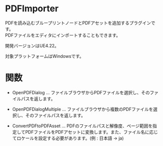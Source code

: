 # PDFImporter
PDFを読み込むブループリントノードとPDFアセットを追加するプラグインです。  
PDFファイルをエディタにインポートすることもできます。  

開発バージョンはUE4.22。  

対象プラットフォームはWindowsです。

# 関数
- OpenPDFDialog ... ファイルブラウザからPDFファイルを選択し、そのファイルパスを返します。

- OpenPDFDialogMultiple ... ファイルブラウザから複数のPDFファイルを選択し、そのファイルパスを返します。

- ConvertPDFtoPDFAsset ... PDFのファイルパスと解像度、ページ範囲を指定してPDFファイルをPDFアセットに変換します。また、ファイル名に応じてロケールを設定する必要があります。(例 : 日本語 -> ja)
